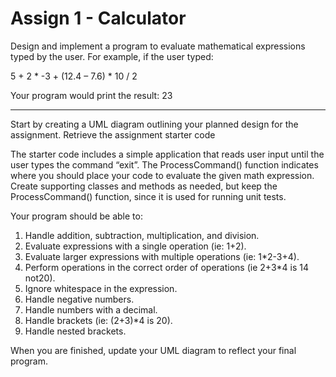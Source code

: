# Assign 1 - Calculator
Design and implement a program to evaluate mathematical expressions typed by the user. For
example, if the user typed:

5 + 2 * -3 + (12.4 – 7.6) * 10 / 2

Your program would print the result:
23

---
Start by creating a UML diagram outlining your planned design for the assignment.
Retrieve the assignment starter code

The starter code includes a simple application that reads user input until the user types the
command “exit”. The ProcessCommand() function indicates where you should place your code
to evaluate the given math expression. Create supporting classes and methods as needed, but
keep the ProcessCommand() function, since it is used for running unit tests.

Your program should be able to:
  1. Handle addition, subtraction, multiplication, and division.
  2. Evaluate expressions with a single operation (ie: 1+2).
  3. Evaluate larger expressions with multiple operations (ie: 1*2-3+4).
  4. Perform operations in the correct order of operations (ie 2+3*4 is 14 not20).
  5. Ignore whitespace in the expression.
  6. Handle negative numbers.
  7. Handle numbers with a decimal.
  8. Handle brackets (ie: (2+3)*4 is 20).
  9. Handle nested brackets.
     
When you are finished, update your UML diagram to reflect your final program.
